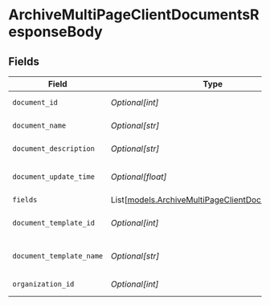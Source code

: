 # ArchiveMultiPageClientDocumentsResponseBody


## Fields

| Field                                                                                                    | Type                                                                                                     | Required                                                                                                 | Description                                                                                              |
| -------------------------------------------------------------------------------------------------------- | -------------------------------------------------------------------------------------------------------- | -------------------------------------------------------------------------------------------------------- | -------------------------------------------------------------------------------------------------------- |
| `document_id`                                                                                            | *Optional[int]*                                                                                          | :heavy_minus_sign:                                                                                       | Document Identifier                                                                                      |
| `document_name`                                                                                          | *Optional[str]*                                                                                          | :heavy_minus_sign:                                                                                       | Document Name                                                                                            |
| `document_description`                                                                                   | *Optional[str]*                                                                                          | :heavy_minus_sign:                                                                                       | Document Description                                                                                     |
| `document_update_time`                                                                                   | *Optional[float]*                                                                                        | :heavy_minus_sign:                                                                                       | Document Last Updated                                                                                    |
| `fields`                                                                                                 | List[[models.ArchiveMultiPageClientDocumentsFields](../models/archivemultipageclientdocumentsfields.md)] | :heavy_minus_sign:                                                                                       | Fields                                                                                                   |
| `document_template_id`                                                                                   | *Optional[int]*                                                                                          | :heavy_minus_sign:                                                                                       | Document Template Identifier                                                                             |
| `document_template_name`                                                                                 | *Optional[str]*                                                                                          | :heavy_minus_sign:                                                                                       | Document Template Name                                                                                   |
| `organization_id`                                                                                        | *Optional[int]*                                                                                          | :heavy_minus_sign:                                                                                       | Organization Identifier                                                                                  |